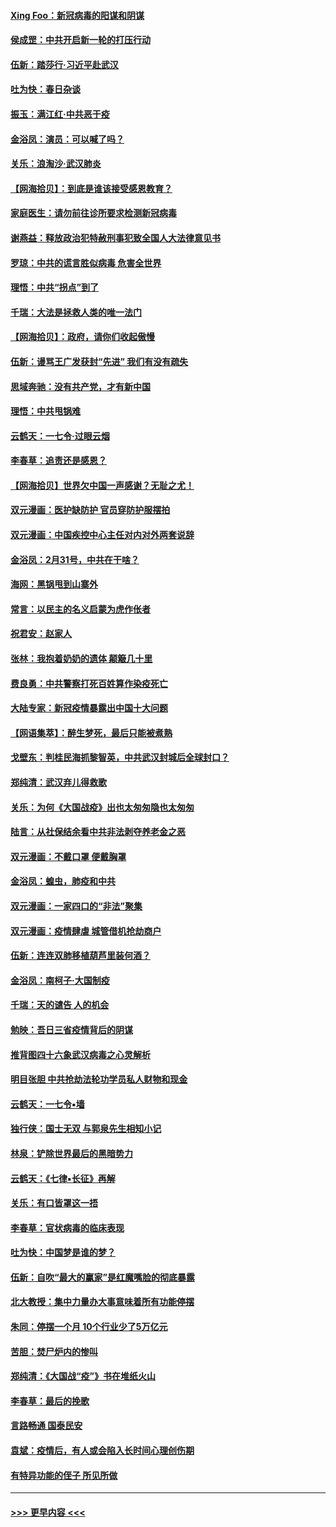#### [Xing Foo：新冠病毒的阳谋和阴谋](../pages/nsc993/n11936086.md?t=03131231) 
#### [侯成罡：中共开启新一轮的打压行动](../pages/nsc993/n11935730.md?t=03131231) 
#### [伍新：踏莎行‧习近平赴武汉](../pages/nsc993/n11935157.md?t=03131231) 
#### [吐为快：春日杂谈](../pages/nsc993/n11934776.md?t=03131231) 
#### [振玉：满江红‧中共恶于疫](../pages/nsc993/n11934647.md?t=03131231) 
#### [金浴凤：演员：可以喊了吗？](../pages/nsc993/n11934602.md?t=03131231) 
#### [关乐：浪淘沙·武汉肺炎](../pages/nsc993/n11931792.md?t=03131231) 
#### [【网海拾贝】：到底是谁该接受感恩教育？](../pages/nsc993/n11931552.md?t=03131231) 
#### [家庭医生：请勿前往诊所要求检测新冠病毒](../pages/nsc993/n11929190.md?t=03131231) 
#### [谢燕益：释放政治犯特赦刑事犯致全国人大法律意见书](../pages/nsc993/n11928978.md?t=03131231) 
#### [罗琼：中共的谎言胜似病毒 危害全世界](../pages/nsc993/n11922636.md?t=03131231) 
#### [理悟：中共“拐点”到了](../pages/nsc993/n11928496.md?t=03131231) 
#### [千瑞：大法是拯救人类的唯一法门](../pages/nsc993/n11927637.md?t=03131231) 
#### [【网海拾贝】：政府，请你们收起傲慢](../pages/nsc993/n11926932.md?t=03131231) 
#### [伍新：谩骂王广发获封“先进” 我们有没有疏失](../pages/nsc993/n11926101.md?t=03131231) 
#### [思域奔驰：没有共产党，才有新中国](../pages/nsc993/n11926058.md?t=03131231) 
#### [理悟：中共甩锅难](../pages/nsc993/n11925355.md?t=03131231) 
#### [云鹤天：一七令·过眼云烟](../pages/nsc993/n11925284.md?t=03131231) 
#### [李春草：追责还是感恩？](../pages/nsc993/n11925274.md?t=03131231) 
#### [【网海拾贝】世界欠中国一声感谢？无耻之尤！](../pages/nsc993/n11925239.md?t=03131231) 
#### [双元漫画：医护缺防护 官员穿防护服摆拍](../pages/nsc993/n11923899.md?t=03131231) 
#### [双元漫画：中国疾控中心主任对内对外两套说辞](../pages/nsc993/n11921994.md?t=03131231) 
#### [金浴凤：2月31号，中共在干啥？](../pages/nsc993/n11922706.md?t=03131231) 
#### [海网：黑锅甩到山寨外](../pages/nsc993/n11922688.md?t=03131231) 
#### [常言：以民主的名义启蒙为虎作伥者](../pages/nsc993/n11922217.md?t=03131231) 
#### [祝君安：赵家人](../pages/nsc993/n11922209.md?t=03131231) 
#### [张林：我抱着奶奶的遗体 颠簸几十里](../pages/nsc993/n11920945.md?t=03131231) 
#### [费良勇：中共警察打死百姓算作染疫死亡](../pages/nsc993/n11919264.md?t=03131231) 
#### [大陆专家：新冠疫情暴露出中国十大问题](../pages/nsc993/n11919187.md?t=03131231) 
#### [【网语集萃】：醉生梦死，最后只能被煮熟](../pages/nsc993/n11918994.md?t=03131231) 
#### [戈壁东：判桂民海抓黎智英，中共武汉封城后全球封口？](../pages/nsc993/n11917982.md?t=03131231) 
#### [郑纯清：武汉弃儿得救歌](../pages/nsc993/n11917881.md?t=03131231) 
#### [关乐：为何《大国战疫》出也太匆匆隐也太匆匆](../pages/nsc993/n11917792.md?t=03131231) 
#### [陆言：从社保结余看中共非法剥夺养老金之恶](../pages/nsc993/n11917084.md?t=03131231) 
#### [双元漫画：不戴口罩 便戴胸罩](../pages/nsc993/n11916447.md?t=03131231) 
#### [金浴凤：蝗虫，肺疫和中共](../pages/nsc993/n11916904.md?t=03131231) 
#### [双元漫画：一家四口的“非法”聚集](../pages/nsc993/n11916378.md?t=03131231) 
#### [双元漫画：疫情肆虐 城管借机抢劫商户](../pages/nsc993/n11916310.md?t=03131231) 
#### [伍新：连连双肺移植葫芦里装何酒？](../pages/nsc993/n11913667.md?t=03131231) 
#### [金浴凤：南柯子·大国制疫](../pages/nsc993/n11913657.md?t=03131231) 
#### [千瑞：天的谴告  人的机会](../pages/nsc993/n11913309.md?t=03131231) 
#### [勉映：吾日三省疫情背后的阴谋](../pages/nsc993/n11913079.md?t=03131231) 
#### [推背图四十六象武汉病毒之心灵解析](../pages/nsc993/n11911761.md?t=03131231) 
#### [明目张胆 中共抢劫法轮功学员私人财物和现金](../pages/nsc993/n11910262.md?t=03131231) 
#### [云鹤天：一七令▪墙](../pages/nsc993/n11910627.md?t=03131231) 
#### [独行侠：国士无双 与郭泉先生相知小记](../pages/nsc993/n11910613.md?t=03131231) 
#### [林泉：铲除世界最后的黑暗势力](../pages/nsc993/n11909320.md?t=03131231) 
#### [云鹤天：《七律▪长征》再解](../pages/nsc993/n11909327.md?t=03131231) 
#### [关乐：有口皆罩这一捂](../pages/nsc993/n11908393.md?t=03131231) 
#### [李春草：官状病毒的临床表现](../pages/nsc993/n11908339.md?t=03131231) 
#### [吐为快：中国梦是谁的梦？](../pages/nsc993/n11906564.md?t=03131231) 
#### [伍新：自吹“最大的赢家”是红魔嘴脸的彻底暴露](../pages/nsc993/n11906407.md?t=03131231) 
#### [北大教授：集中力量办大事意味着所有功能停摆](../pages/nsc993/n11904800.md?t=03131231) 
#### [朱同：停摆一个月 10个行业少了5万亿元](../pages/nsc993/n11904498.md?t=03131231) 
#### [苦胆：焚尸炉内的惨叫](../pages/nsc993/n11904479.md?t=03131231) 
#### [郑纯清：《大国战“疫”》书在堆纸火山](../pages/nsc993/n11904450.md?t=03131231) 
#### [李春草：最后的挽歌](../pages/nsc993/n11904441.md?t=03131231) 
#### [言路畅通 国泰民安](../pages/nsc993/n11904222.md?t=03131231) 
#### [袁斌：疫情后，有人或会陷入长时间心理创伤期](../pages/nsc993/n11901514.md?t=03131231) 
#### [有特异功能的侄子 所见所做](../pages/nsc993/n11901154.md?t=03131231) 

----
#### [ >>> 更早内容 <<< ](../indexes/nsc993-earlier.md)
